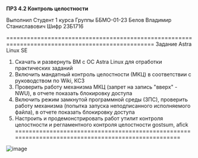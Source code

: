 **ПРЗ 4.2 Контроль целостности**

Выполнил
Студент 1 курса
Группы ББМО-01-23 
Белов Владимир Станиславович
Шифр 23Б1716

=================================================================================================
Задание
Astra Linux SE
1. Скачать и развернуть ВМ с ОС Astra Linux для отработки практических заданий
2. Включить мандатный контроль целостности (МКЦ) в соответствии с руководством по Wiki, КСЗ
3. Проверить работу механизма МКЦ (запрет на запись "вверх" - NWU), в отчете показать
блокировку доступа
4. Включить режим замкнутой программной среды (ЗПС), проверить работу механизма (попытка
запуска неподписанного исполняемого файла), в отчете показать блокировку доступа
5. Настроить и продемонстрировать работ утилит контроля целостности и регламентного
контроля целостности gostsum, afick
===================================================================================================

![image](https://github.com/V0vochka/Praktika-4/assets/70959108/2bfbb911-5e49-434a-9ed9-8d57e8dec769)
